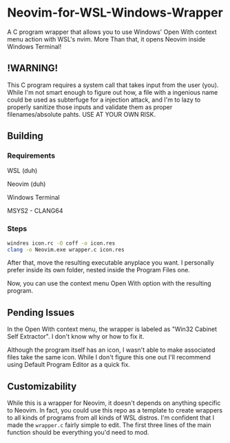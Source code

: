 # Neovim-for-WSL-Windows-Wrapper

A C program wrapper that allows you to use Windows' Open With context menu
action with WSL's nvim. More Than that, it opens Neovim inside Windows Terminal!

## !WARNING!

This C program requires a system call that takes input from the user (you).
While I'm not smart enough to figure out how, a file with a ingenious name could
be used as subterfuge for a injection attack, and I'm to lazy to properly sanitize
those inputs and validate them as proper filenames/absolute pahts. USE AT YOUR
OWN RISK.

## Building

### Requirements

WSL (duh)

Neovim (duh)

Windows Terminal

MSYS2 - CLANG64

### Steps

```bash
windres icon.rc -O coff -o icon.res
clang -o Neovim.exe wrapper.c icon.res
```

After that, move the resulting executable anyplace you want. I personally
prefer inside its own folder, nested inside the Program Files one.

Now, you can use the context menu Open With option with the resulting program.

## Pending Issues

In the Open With context menu, the wrapper is labeled as "Win32 Cabinet Self
Extractor". I don't know why or how to fix it.

Although the program itself has an icon, I wasn't able to make associated files
take the same icon. While I don't figure this one out I'll recommend using
Default Program Editor as a quick fix.

## Customizability

While this is a wrapper for Neovim, it doesn't depends on anything specific to
Neovim. In fact, you could use this repo as a template to create wrappers to all
kinds of programs from all kinds of WSL distros. I'm confident that I made the
`wrapper.c` fairly simple to edit. The first three lines of the main function
should be everything you'd need to mod.
